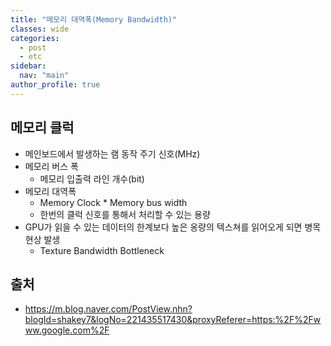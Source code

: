 ```yaml
---
title: "메모리 대역폭(Memory Bandwidth)"
classes: wide
categories: 
  - post
  - etc
sidebar:
  nav: "main"
author_profile: true
---
```

  
## 메모리 클럭 
* 메인보드에서 발생하는 램 동작 주기 신호(MHz)
* 메모리 버스 폭 
  - 메모리 입출력 라인 개수(bit)
* 메모리 대역폭
  - Memory Clock * Memory bus width
  - 한번의 클럭 신호를 통해서 처리할 수 있는 용량
* GPU가 읽을 수 있는 데이터의 한계보다 높은 옹량의 텍스쳐를 읽어오게 되면 병목현상 발생
  - Texture Bandwidth Bottleneck
    
## 출처
* <https://m.blog.naver.com/PostView.nhn?blogId=shakey7&logNo=221435517430&proxyReferer=https:%2F%2Fwww.google.com%2F>  
